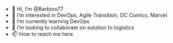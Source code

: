 - 👋 Hi, I’m @Barbino77
- 👀 I’m interested in DevOps, Agile Transition, DC Comics, Marvel
- 🌱 I’m currently learning DevOps
- 💞️ I’m looking to collaborate on solution to logistics
- 📫 How to reach me here

<!---
Barbino77/Barbino77 is a ✨ special ✨ repository because its `README.md` (this file) appears on your GitHub profile.
You can click the Preview link to take a look at your changes.
--->
